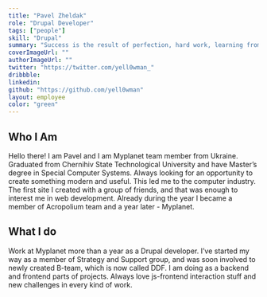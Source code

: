 ```yaml
---
title: "Pavel Zheldak"
role: "Drupal Developer"
tags: ["people"]
skill: "Drupal"
summary: "Success is the result of perfection, hard work, learning from failure, loyalty, and persistence."
coverImageUrl: ""
authorImageUrl: ""
twitter: "https://twitter.com/yell0wman_"
dribbble:
linkedin:
github: "https://github.com/yell0wman"
layout: employee
color: "green"
---
```


## Who I Am

Hello there! I am Pavel and I am Myplanet team member from Ukraine. Graduated from Chernihiv State Technological University and have Master’s degree in Special Computer Systems. Always looking for an opportunity to create something modern and useful. This led me to the computer industry. The first site I created with a group of friends, and that was enough to interest me in web development. Already during the year I became a member of Aсropolium team and a year later - Myplanet.

## What I do

Work at Myplanet more than a year as a Drupal developer. I’ve started my way as a member of Strategy and Support group, and was soon involved to newly created B-team, which is now called DDF. I am doing as a backend and frontend parts of projects. Always love js-frontend interaction stuff and new challenges in every kind of work.
